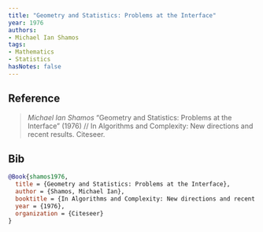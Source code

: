 ```yaml
---
title: "Geometry and Statistics: Problems at the Interface"
year: 1976
authors:
- Michael Ian Shamos
tags:
- Mathematics
- Statistics
hasNotes: false
---
```


## Reference

> <i>Michael Ian Shamos</i> “Geometry and Statistics: Problems at the Interface” (1976) // In Algorithms and Complexity: New directions and recent results. Citeseer.

## Bib

```bib
@Book{shamos1976,
  title = {Geometry and Statistics: Problems at the Interface},
  author = {Shamos, Michael Ian},
  booktitle = {In Algorithms and Complexity: New directions and recent results},
  year = {1976},
  organization = {Citeseer}
}
```
